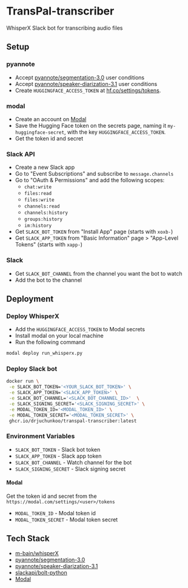 # TransPal-transcriber

WhisperX Slack bot for transcribing audio files

## Setup

### pyannote

- Accept [pyannote/segmentation-3.0](https://hf.co/pyannote/segmentation-3.0) user conditions
- Accept [pyannote/speaker-diarization-3.1](https://hf.co/pyannote/speaker-diarization-3.1) user conditions
- Create `HUGGINGFACE_ACCESS_TOKEN` at [hf.co/settings/tokens](https://hf.co/settings/tokens).

### modal

- Create an account on [Modal](https://modal.com/)
- Save the Hugging Face token on the secrets page, naming it `my-huggingface-secret`, with the key `HUGGINGFACE_ACCESS_TOKEN`.
- Get the token id and secret

### Slack API

- Create a new Slack app
- Go to "Event Subscriptions" and subscribe to `message.channels`
- Go to "OAuth & Permissions" and add the following scopes:
  - `chat:write`
  - `files:read`
  - `files:write`
  - `channels:read`
  - `channels:history`
  - `groups:history`
  - `im:history`
- Get `SLACK_BOT_TOKEN` from "Install App" page (starts with `xoxb-`)
- Get `SLACK_APP_TOKEN` from "Basic Information" page > "App-Level Tokens" (starts with `xapp-`)

### Slack

- Get `SLACK_BOT_CHANNEL` from the channel you want the bot to watch
- Add the bot to the channel

## Deployment

### Deploy WhisperX

- Add the `HUGGINGFACE_ACCESS_TOKEN` to Modal secrets
- Install modal on your local machine
- Run the following command

```bash
modal deploy run_whisperx.py
```

### Deploy Slack bot

```bash
docker run \
 -e SLACK_BOT_TOKEN='<YOUR_SLACK_BOT_TOKEN>' \
 -e SLACK_APP_TOKEN='<SLACK_APP_TOKEN>' \
 -e SLACK_BOT_CHANNEL='<SLACK_BOT_CHANNEL_ID>'  \
 -e SLACK_SIGNING_SECRET='<SLACK_SIGNING_SECRET>' \
 -e MODAL_TOKEN_ID='<MODAL_TOKEN_ID>' \
 -e MODAL_TOKEN_SECRET='<MODAL_TOKEN_SECRET>' \
 ghcr.io/drjuchunkoo/transpal-transcriber:latest
```

### Environment Variables

- `SLACK_BOT_TOKEN` - Slack bot token
- `SLACK_APP_TOKEN` - Slack app token
- `SLACK_BOT_CHANNEL` - Watch channel for the bot
- `SLACK_SIGNING_SECRET` - Slack signing secret

#### Modal

Get the token id and secret from the `https://modal.com/settings/<user>/tokens`

- `MODAL_TOKEN_ID` - Modal token id
- `MODAL_TOKEN_SECRET` - Modal token secret

## Tech Stack

- [m-bain/whisperX](https://github.com/m-bain/whisperX)
- [pyannote/segmentation-3.0](https://hf.co/pyannote/segmentation-3.0)
- [pyannote/speaker-diarization-3.1](https://hf.co/pyannote-speaker-diarization-3.1)
- [slackapi/bolt-python](https://github.com/slackapi/bolt-python)
- [Modal](https://modal.com/)
